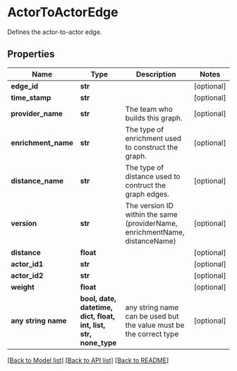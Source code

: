 # ActorToActorEdge

Defines the actor-to-actor edge.

## Properties
Name | Type | Description | Notes
------------ | ------------- | ------------- | -------------
**edge_id** | **str** |  | [optional] 
**time_stamp** | **str** |  | [optional] 
**provider_name** | **str** | The team who builds this graph. | [optional] 
**enrichment_name** | **str** | The type of enrichment used to construct the graph. | [optional] 
**distance_name** | **str** | The type of distance used to contruct the graph edges. | [optional] 
**version** | **str** | The version ID within the same (providerName, enrichmentName, distanceName) | [optional] 
**distance** | **float** |  | [optional] 
**actor_id1** | **str** |  | [optional] 
**actor_id2** | **str** |  | [optional] 
**weight** | **float** |  | [optional] 
**any string name** | **bool, date, datetime, dict, float, int, list, str, none_type** | any string name can be used but the value must be the correct type | [optional]

[[Back to Model list]](../README.md#documentation-for-models) [[Back to API list]](../README.md#documentation-for-api-endpoints) [[Back to README]](../README.md)


